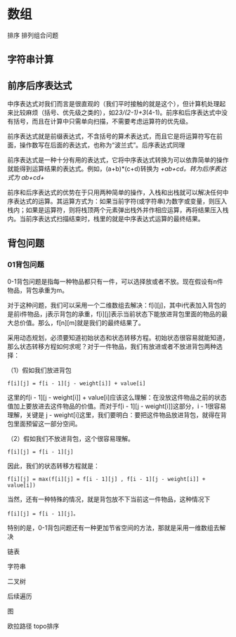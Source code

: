 # 数组

排序
排列组合问题
## 字符串计算

## 前序后序表达式
中序表达式对我们而言是很直观的（我们平时接触的就是这个），但计算机处理起来比较麻烦（括号、优先级之类的），如2*3/(2-1)+3*(4-1)。前序和后序表达式中没有括号，而且在计算中只需单向扫描，不需要考虑运算符的优先级。

前序表达式就是前缀表达式，不含括号的算术表达式，而且它是将运算符写在前面，操作数写在后面的表达式，也称为“波兰式”。后序表达式同理

前序表达式是一种十分有用的表达式，它将中序表达式转换为可以依靠简单的操作就能得到运算结果的表达式。例如，(a+b)*(c+d)转换为 *+ab+cd。转为后序表达式为 ab+cd+*

前序和后序表达式的优势在于只用两种简单的操作，入栈和出栈就可以解决任何中序表达式的运算。其运算方式为：如果当前字符(或字符串)为数字或变量，则压入栈内；如果是运算符，则将栈顶两个元素弹出栈外并作相应运算，再将结果压入栈内。当前序表达式扫描结束时，栈里的就是中序表达式运算的最终结果。


## 背包问题


### 01背包问题
0-1背包问题是指每一种物品都只有一件，可以选择放或者不放。现在假设有n件物品，背包承重为m。

对于这种问题，我们可以采用一个二维数组去解决：f[i][j]，其中i代表加入背包的是前i件物品，j表示背包的承重，f[i][j]表示当前状态下能放进背包里面的物品的最大总价值。那么，f[n][m]就是我们的最终结果了。

采用动态规划，必须要知道初始状态和状态转移方程。初始状态很容易就能知道，那么状态转移方程如何求呢？对于一件物品，我们有放进或者不放进背包两种选择：

（1）假如我们放进背包

    f[i][j] = f[i - 1][j - weight[i]] + value[i]
    
这里的f[i - 1][j - weight[i]] + value[i]应该这么理解：在没放这件物品之前的状态值加上要放进去这件物品的价值。而对于f[i - 1][j - weight[i]]这部分，i - 1很容易理解，关键是 j - weight[i]这里，我们要明白：要把这件物品放进背包，就得在背包里面预留这一部分空间。

（2）假如我们不放进背包，这个很容易理解。

    f[i][j] = f[i - 1][j]

因此，我们的状态转移方程就是：

    f[i][j] = max(f[i][j] = f[i - 1][j] , f[i - 1][j - weight[i]] + value[i])  

当然，还有一种特殊的情况，就是背包放不下当前这一件物品，这种情况下

    f[i][j] = f[i - 1][j]。  
    
特别的是，0-1背包问题还有一种更加节省空间的方法，那就是采用一维数组去解决
    
链表

字符串


二叉树

后续遍历

图

欧拉路径
topo排序

